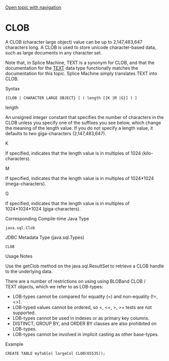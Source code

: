 [Open topic with navigation](../../../index.html#Shared/SQLReference/DataTypes/Clob.html)

<a href="" id="DataTypes.Clob"></a> []()CLOB
============================================

A <span class="CodeFont">CLOB</span> (character large object) value can be up to 2,147,483,647 characters long. A <span class="CodeFont">CLOB</span> is used to store unicode character-based data, such as large documents in any character set.

Note that, in Splice Machine, <span class="CodeFont">TEXT</span> is a synonym for <span class="CodeFont">CLOB</span>, and that the documentation for the <span class="CodeFont">[TEXT](Text.html)</span> data type functionally matches the documentation for this topic. Splice Machine simply translates <span class="CodeFont">TEXT</span> into <span class="CodeFont">CLOB</span>.

Syntax

``` FcnSyntax
{CLOB | CHARACTER LARGE OBJECT} [ ( length [{K |M |G}] ) ]
```

length

An unsigned integer constant that specifies the number of characters in the <span class="CodeFont">CLOB</span> unless you specify one of the suffixes you see below, which change the meaning of the <span class="ItalicFont">length</span> value. If you do not specify a length value, it defaults to two giga-characters (2,147,483,647).

K

If specified, indicates that the length value is in multiples of 1024 (kilo-characters).

M

If specified, indicates that the length value is in multiples of 1024\*1024 (mega-characters).

G

If specified, indicates that the length value is in multiples of 1024\*1024\*1024 (giga-characters).

Corresponding Compile-time Java Type

``` FcnSyntax
java.sql.Clob
```

JDBC Metadata Type (java.sql.Types)

``` FcnSyntax
CLOB
```

Usage Notes

Use the <span class="ItalicFont">getClob</span> method on the <span class="ItalicFont">java.sql.ResultSet</span> to retrieve a <span class="CodeFont">CLOB</span> handle to the underlying data.

There are a number of restrictions on using using <span class="CodeFont">BLOB</span>and <span class="CodeFont">CLOB</span> / <span class="CodeFont">TEXT</span> objects, which we refer to as LOB-types:

-   LOB-types cannot be compared for equality (<span class="CodeFont">=</span>) and non-equality (<span class="CodeFont">!=</span>, <span class="CodeFont">&lt;&gt;</span>).
-   LOB-typed values cannot be ordered, so <span class="CodeFont">&lt;, &lt;=, &gt;, &gt;=</span> tests are not supported.
-   LOB-types cannot be used in indexes or as primary key columns.
-   <span class="CodeFont">DISTINCT</span>, <span class="CodeFont">GROUP BY</span>, and <span class="CodeFont">ORDER BY</span> clauses are also prohibited on LOB-types.
-   LOB-types cannot be involved in implicit casting as other base-types.

Example

``` Example
CREATE TABLE myTable( largeCol CLOB(65535));
```

 


